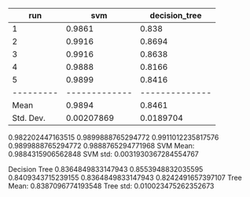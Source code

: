 |run      | svm         | decision_tree|
|---------|-------------|--------------|
|1        |0.9861       |0.838         |
|2        |0.9916       |0.8694        |
|3        |0.9916       |0.8638        |
|4        |0.9888       |0.8166        |
|5        |0.9899       |0.8416        |
|---------|-------------|--------------|
|Mean     |0.9894       |0.8461        |
|Std. Dev.|0.00207869   |0.0189704     |



0.982202447163515
0.9899888765294772
0.9911012235817576
0.9899888765294772
0.9888765294771968
SVM Mean:  0.9884315906562848
SVM std:  0.0031930367284554767 

Decision Tree
0.8364849833147943
0.8553948832035595
0.8409343715239155
0.8364849833147943
0.8242491657397107
Tree Mean:  0.8387096774193548
Tree std:  0.010023475262352673 

